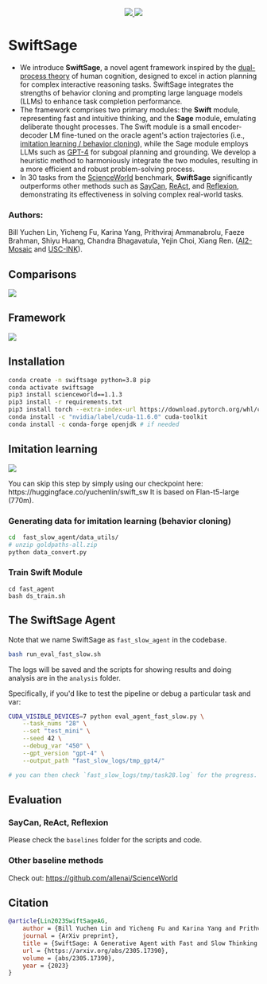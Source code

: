 <p align="center">
<!-- Link to tutorials badge using shields.io -->
<!-- Follow on twitter badge using shields.io -->
  <a href="https://yuchenlin.xyz/swiftsage/">
    <img src="https://img.shields.io/badge/Website-💻-red">
  </a>
  <a href="https://arxiv.org/abs/2305.17390">
    <img src="https://img.shields.io/badge/Paper-📝-blue">
  </a> 
</p>



# SwiftSage

* We introduce **SwiftSage**, a novel agent framework inspired by the [dual-process theory](https://en.wikipedia.org/wiki/Dual_process_theory) of human cognition, designed to excel in action planning for complex interactive reasoning tasks. SwiftSage integrates the strengths of behavior cloning and prompting large language models (LLMs) to enhance task completion performance.
* The framework comprises two primary modules: the **Swift** module, representing fast and intuitive thinking, and the **Sage** module, emulating deliberate thought processes. The Swift module is a small encoder-decoder LM fine-tuned on the oracle agent's action trajectories (i.e., [imitation learning / behavior cloning](https://sites.google.com/view/icml2018-imitation-learning/)), while the Sage module employs LLMs such as [GPT-4](https://openai.com/research/gpt-4) for subgoal planning and grounding. We develop a heuristic method to harmoniously integrate the two modules, resulting in a more efficient and robust problem-solving process.
* In 30 tasks from the [ScienceWorld](https://sciworld.apps.allenai.org) benchmark, **SwiftSage** significantly outperforms other methods such as [SayCan](https://say-can.github.io), [ReAct](https://react-lm.github.io), and [Reflexion](https://arxiv.org/abs/2303.11366), demonstrating its effectiveness in solving complex real-world tasks.

### Authors: 
Bill Yuchen Lin, Yicheng Fu, Karina Yang, Prithviraj Ammanabrolu, Faeze Brahman, Shiyu Huang, Chandra Bhagavatula, Yejin Choi, Xiang Ren.  ([AI2-Mosaic](https://mosaic.allenai.org) and  [USC-INK](http://inklab.usc.edu/)).

## Comparisons  
![](https://yuchenlin.xyz/swiftsage/methods.png)
## Framework 
![](https://yuchenlin.xyz/swiftsage/ss_pipeline.png)



## Installation


```bash
conda create -n swiftsage python=3.8 pip
conda activate swiftsage
pip3 install scienceworld==1.1.3
pip3 install -r requirements.txt
pip3 install torch --extra-index-url https://download.pytorch.org/whl/cu116
conda install -c "nvidia/label/cuda-11.6.0" cuda-toolkit
conda install -c conda-forge openjdk # if needed 
```





## Imitation learning 

<p>
<a href="https://huggingface.co/yuchenlin/swift_sw">
    <img src="https://img.shields.io/badge/Swift-🤗-green">
  </a>
</p>
You can skip this step by simply using our checkpoint here: https://huggingface.co/yuchenlin/swift_sw
It is based on Flan-t5-large (770m).

### Generating data for imitation learning (behavior cloning)

```bash
cd  fast_slow_agent/data_utils/
# unzip goldpaths-all.zip 
python data_convert.py 
```



### Train Swift Module 

```
cd fast_agent
bash ds_train.sh  
```


## The SwiftSage Agent

Note that we name SwiftSage as `fast_slow_agent` in the codebase. 

```bash 
bash run_eval_fast_slow.sh
```

The logs will be saved and the scripts for showing results and doing analysis are in the `analysis` folder.

Specifically, if you'd like to test the pipeline or debug a particular task and var:

```bash 
CUDA_VISIBLE_DEVICES=7 python eval_agent_fast_slow.py \
    --task_nums "28" \
    --set "test_mini" \
    --seed 42 \
    --debug_var "450" \
    --gpt_version "gpt-4" \
    --output_path "fast_slow_logs/tmp_gpt4/"

# you can then check `fast_slow_logs/tmp/task28.log` for the progress.
```

## Evaluation  

### SayCan, ReAct, Reflexion 


Please check the `baselines` folder for the scripts and code.

### Other baseline methods

Check out: https://github.com/allenai/ScienceWorld


<!-- ## Known issues 

There is a minor logging bug in ScienceWorld, so you may see the following message. But it won't break the job, and you can totally ignore this.
```bash
TypeError: not all arguments converted during string formatting
Call stack:
  File "eval_agent_fast_slow.py", line 562, in <module>
    main()
  File "eval_agent_fast_slow.py", line 559, in main
    eval(args, int(task_num), logger)
  File "eval_agent_fast_slow.py", line 60, in eval
    env = ScienceWorldEnv("", args["jar_path"], envStepLimit = args["env_step_limit"])
  File "/home/yuchenl/.conda/envs/swiftsage/lib/python3.8/site-packages/scienceworld/scienceworld.py", line 51, in __init__
    logger.info("ScienceWorld server running on port", port)
Message: 'ScienceWorld server running on port'
Arugments: (xxxxx,)
```

If you'd like to remove such a message, you can go to `/path/to/your/local/scienceworld/scienceworld.py`, line 51, and change the `logger.info("ScienceWorld server running on port", port)` with `logger.info(f"ScienceWorld server running on {port}")`. 
 -->

## Citation 

```bib
@article{Lin2023SwiftSageAG,
    author = {Bill Yuchen Lin and Yicheng Fu and Karina Yang and Prithviraj Ammanabrolu and Faeze Brahman and Shiyu Huang and Chandra Bhagavatula and Yejin Choi and Xiang Ren},
    journal = {ArXiv preprint},
    title = {SwiftSage: A Generative Agent with Fast and Slow Thinking for Complex Interactive Tasks},
    url = {https://arxiv.org/abs/2305.17390},
    volume = {abs/2305.17390},
    year = {2023}
}
```